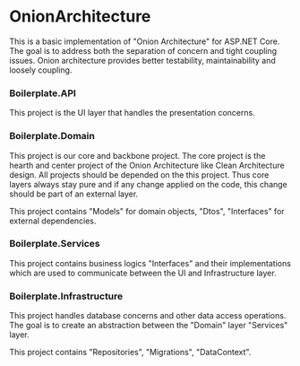 # OnionArchitecture

This is a basic implementation of "Onion Architecture" for ASP.NET Core. The goal is to address both the separation of concern and tight coupling issues. Onion architecture provides better testability, maintainability and loosely coupling.

### Boilerplate.API

This project is the UI layer that handles the presentation concerns.

### Boilerplate.Domain

This project is our core and backbone project. The core project is the hearth and center project of the Onion Architecture like Clean Architecture design. All projects should be depended on the this project. Thus core layers always stay pure and if any change applied on the code, this change should be part of an external layer.

This project contains "Models" for domain objects, "Dtos", "Interfaces" for external dependencies.

### Boilerplate.Services

This project contains business logics "Interfaces" and their implementations which are used to communicate between the UI and Infrastructure layer.

### Boilerplate.Infrastructure

This project handles database concerns and other data access operations. The goal is to create an abstraction between the "Domain" layer "Services" layer.

This project contains "Repositories", "Migrations", "DataContext".